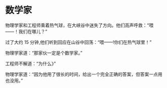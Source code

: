 # 数学家

物理学家和工程师乘着热气球，在大峡谷中迷失了方向。他们高声呼救：“喂——！我们在哪儿？”

过了大约 15 分钟,他们听到回应在山谷中回荡：“喂——!你们在热气球里！”

物理学家道：“那家伙一定是个数学家。”

工程师不解道：“为什么》”

物理学家道：“因为他用了很长的时间，给出一个完全正确的答案，但答案一点用也没用。”



